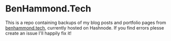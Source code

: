# BenHammond.Tech

This is a repo containing backups of my blog posts and portfolio pages from [benhammond.tech](https://benhammond.tech), currently hosted on Hashnode. If you find errors plesse create an issue I'll happily fix it!


